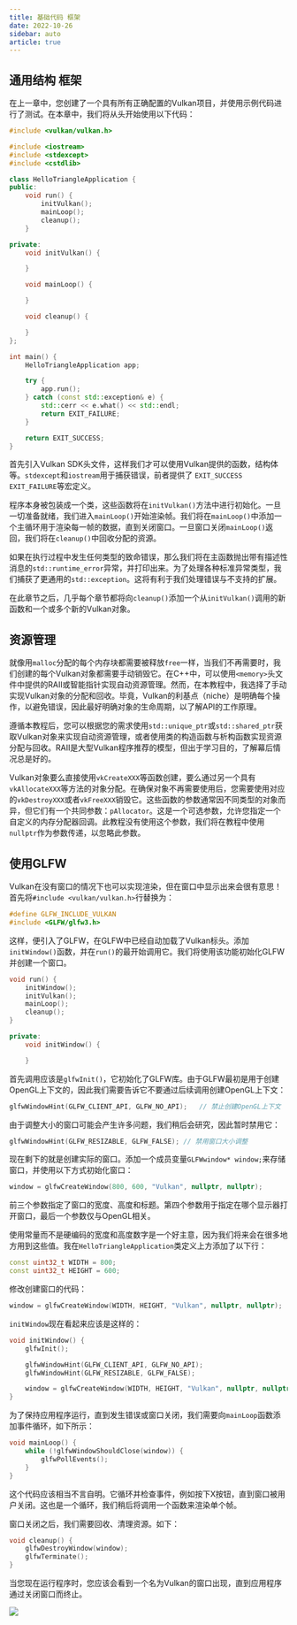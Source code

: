 ```yaml
---
title: 基础代码 框架
date: 2022-10-26
sidebar: auto
article: true
---
```


## 通用结构 框架

在上一章中，您创建了一个具有所有正确配置的Vulkan项目，并使用示例代码进行了测试。在本章中，我们将从头开始使用以下代码：

```c++
#include <vulkan/vulkan.h>

#include <iostream>
#include <stdexcept>
#include <cstdlib>

class HelloTriangleApplication {
public:
    void run() {
        initVulkan();
        mainLoop();
        cleanup();
    }

private:
    void initVulkan() {

    }

    void mainLoop() {

    }

    void cleanup() {

    }
};

int main() {
    HelloTriangleApplication app;

    try {
        app.run();
    } catch (const std::exception& e) {
        std::cerr << e.what() << std::endl;
        return EXIT_FAILURE;
    }

    return EXIT_SUCCESS;
}
```

首先引入Vulkan SDK头文件，这样我们才可以使用Vulkan提供的函数，结构体等。`stdexcept`和`iostream`用于捕获错误，前者提供了 `EXIT_SUCCESS` `EXIT_FAILURE`等宏定义。

程序本身被包装成一个类，这些函数将在`initVulkan()`方法中进行初始化。一旦一切准备就绪，我们进入`mainLoop()`开始渲染帧。我们将在`mainLoop()`中添加一个主循环用于渲染每一帧的数据，直到关闭窗口。一旦窗口关闭`mainLoop()`返回，我们将在`cleanup()`中回收分配的资源。

如果在执行过程中发生任何类型的致命错误，那么我们将在主函数抛出带有描述性消息的`std::runtime_error`异常，并打印出来。为了处理各种标准异常类型，我们捕获了更通用的`std::exception`。这将有利于我们处理错误与不支持的扩展。

在此章节之后，几乎每个章节都将向`cleanup()`添加一个从`initVulkan()`调用的新函数和一个或多个新的Vulkan对象。

## 资源管理

就像用`malloc`分配的每个内存块都需要被释放`free`一样，当我们不再需要时，我们创建的每个Vulkan对象都需要手动销毁它。在C++中，可以使用`<memory>`头文件中提供的RAII或智能指针实现自动资源管理。然而，在本教程中，我选择了手动实现Vulkan对象的分配和回收。毕竟，Vulkan的利基点（niche）是明确每个操作，以避免错误，因此最好明确对象的生命周期，以了解API的工作原理。

遵循本教程后，您可以根据您的需求使用`std::unique_ptr`或`std::shared_ptr`获取Vulkan对象来实现自动资源管理，或者使用类的构造函数与析构函数实现资源分配与回收。RAII是大型Vulkan程序推荐的模型，但出于学习目的，了解幕后情况总是好的。

Vulkan对象要么直接使用`vkCreateXXX`等函数创建，要么通过另一个具有`vkAllocateXXX`等方法的对象分配。在确保对象不再需要使用后，您需要使用对应的`vkDestroyXXX`或者`vkFreeXXX`销毁它。这些函数的参数通常因不同类型的对象而异，但它们有一个共同参数：`pAllocator`。这是一个可选参数，允许您指定一个自定义的内存分配器回调。此教程没有使用这个参数，我们将在教程中使用`nullptr`作为参数传递，以忽略此参数。

## 使用GLFW

Vulkan在没有窗口的情况下也可以实现渲染，但在窗口中显示出来会很有意思！首先将`#include <vulkan/vulkan.h>`行替换为：

```c++
#define GLFW_INCLUDE_VULKAN
#include <GLFW/glfw3.h>
```

这样，便引入了GLFW，在GLFW中已经自动加载了Vulkan标头。添加`initWindow()`函数，并在`run()`的最开始调用它。我们将使用该功能初始化GLFW并创建一个窗口。

```c++
void run() {
    initWindow();
    initVulkan();
    mainLoop();
    cleanup();
}

private:
    void initWindow() {

    }
```

首先调用应该是`glfwInit()`，它初始化了GLFW库。由于GLFW最初是用于创建OpenGL上下文的，因此我们需要告诉它不要通过后续调用创建OpenGL上下文：

```c++
glfwWindowHint(GLFW_CLIENT_API, GLFW_NO_API);	// 禁止创建OpenGL上下文
```

由于调整大小的窗口可能会产生许多问题，我们稍后会研究，因此暂时禁用它：

```c++
glfwWindowHint(GLFW_RESIZABLE, GLFW_FALSE);	// 禁用窗口大小调整
```

现在剩下的就是创建实际的窗口。添加一个成员变量`GLFWwindow* window;`来存储窗口，并使用以下方式初始化窗口：

```c++
window = glfwCreateWindow(800, 600, "Vulkan", nullptr, nullptr);
```

前三个参数指定了窗口的宽度、高度和标题。第四个参数用于指定在哪个显示器打开窗口，最后一个参数仅与OpenGL相关。

使用常量而不是硬编码的宽度和高度数字是一个好主意，因为我们将来会在很多地方用到这些值。我在`HelloTriangleApplication`类定义上方添加了以下行：

```c++
const uint32_t WIDTH = 800;
const uint32_t HEIGHT = 600;
```

修改创建窗口的代码：

```c++
window = glfwCreateWindow(WIDTH, HEIGHT, "Vulkan", nullptr, nullptr);
```

`initWindow`现在看起来应该是这样的：

```c++
void initWindow() {
    glfwInit();

    glfwWindowHint(GLFW_CLIENT_API, GLFW_NO_API);
    glfwWindowHint(GLFW_RESIZABLE, GLFW_FALSE);

    window = glfwCreateWindow(WIDTH, HEIGHT, "Vulkan", nullptr, nullptr);
}
```

为了保持应用程序运行，直到发生错误或窗口关闭，我们需要向`mainLoop`函数添加事件循环，如下所示：

```c++
void mainLoop() {
    while (!glfwWindowShouldClose(window)) {
        glfwPollEvents();
    }
}
```

这个代码应该相当不言自明。它循环并检查事件，例如按下X按钮，直到窗口被用户关闭。这也是一个循环，我们稍后将调用一个函数来渲染单个帧。

窗口关闭之后，我们需要回收、清理资源。如下：

```c++
void cleanup() {
    glfwDestroyWindow(window);
    glfwTerminate();
}
```

当您现在运行程序时，您应该会看到一个名为Vulkan的窗口出现，直到应用程序通过关闭窗口而终止。

![](https://sslbackend.deercloud.site:450/LightPicture/2022/10/aed2c67ef5550ce4.png)
